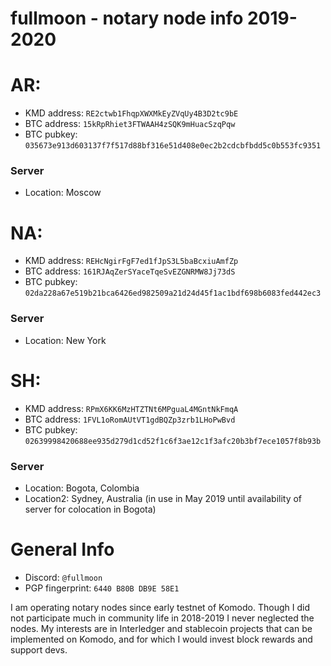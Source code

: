# fullmoon - notary node info 2019-2020

# AR:
* KMD address: `RE2ctwb1FhqpXWXMkEyZVqUy4B3D2tc9bE`
* BTC address: `15kRpRhiet3FTWAAH4zSQK9mHuacSzqPqw`
* BTC pubkey: `035673e913d603137f7f517d88bf316e51d408e0ec2b2cdcbfbdd5c0b553fc9351`

### Server
* Location: Moscow

# NA:
* KMD address: `REHcNgirFgF7ed1fJpS3L5baBcxiuAmfZp`
* BTC address: `161RJAqZerSYaceTqeSvEZGNRMW8Jj73dS`
* BTC pubkey: `02da228a67e519b21bca6426ed982509a21d24d45f1ac1bdf698b6083fed442ec3`

### Server
* Location: New York

# SH:
* KMD address: `RPmX6KK6MzHTZTNt6MPguaL4MGntNkFmqA`
* BTC address: `1FVL1oRomAUtVT1gdBQZp3zrb1LHoPwBvd`
* BTC pubkey: `02639998420688ee935d279d1cd52f1c6f3ae12c1f3afc20b3bf7ece1057f8b93b`

### Server
* Location: Bogota, Colombia
* Location2: Sydney, Australia (in use in May 2019 until availability of server for colocation in Bogota)



# General Info

* Discord: `@fullmoon`
* PGP fingerprint: `6440 B80B DB9E 58E1`

I am operating notary nodes since early testnet of Komodo. Though I did not participate much in community life in 2018-2019 I never neglected the nodes. My interests are in Interledger and stablecoin projects that can be implemented on Komodo, and for which I would invest block rewards and support devs. 


